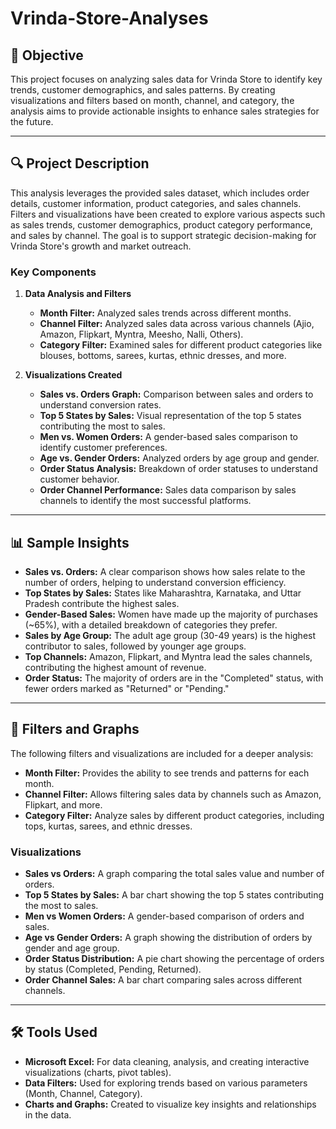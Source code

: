 # Vrinda-Store-Analyses

## 📄 **Objective**  
This project focuses on analyzing sales data for Vrinda Store to identify key trends, customer demographics, and sales patterns. By creating visualizations and filters based on month, channel, and category, the analysis aims to provide actionable insights to enhance sales strategies for the future.

---

## 🔍 **Project Description**  
This analysis leverages the provided sales dataset, which includes order details, customer information, product categories, and sales channels. Filters and visualizations have been created to explore various aspects such as sales trends, customer demographics, product category performance, and sales by channel. The goal is to support strategic decision-making for Vrinda Store's growth and market outreach.

### **Key Components**  

1. **Data Analysis and Filters**  
   - **Month Filter:** Analyzed sales trends across different months.  
   - **Channel Filter:** Analyzed sales data across various channels (Ajio, Amazon, Flipkart, Myntra, Meesho, Nalli, Others).  
   - **Category Filter:** Examined sales for different product categories like blouses, bottoms, sarees, kurtas, ethnic dresses, and more.  

2. **Visualizations Created**  
   - **Sales vs. Orders Graph:** Comparison between sales and orders to understand conversion rates.  
   - **Top 5 States by Sales:** Visual representation of the top 5 states contributing the most to sales.  
   - **Men vs. Women Orders:** A gender-based sales comparison to identify customer preferences.  
   - **Age vs. Gender Orders:** Analyzed orders by age group and gender.  
   - **Order Status Analysis:** Breakdown of order statuses to understand customer behavior.  
   - **Order Channel Performance:** Sales data comparison by sales channels to identify the most successful platforms.

---

## 📊 **Sample Insights**  

- **Sales vs. Orders:** A clear comparison shows how sales relate to the number of orders, helping to understand conversion efficiency.  
- **Top States by Sales:** States like Maharashtra, Karnataka, and Uttar Pradesh contribute the highest sales.  
- **Gender-Based Sales:** Women have made up the majority of purchases (~65%), with a detailed breakdown of categories they prefer.  
- **Sales by Age Group:** The adult age group (30-49 years) is the highest contributor to sales, followed by younger age groups.  
- **Top Channels:** Amazon, Flipkart, and Myntra lead the sales channels, contributing the highest amount of revenue.  
- **Order Status:** The majority of orders are in the "Completed" status, with fewer orders marked as "Returned" or "Pending."  

---

## 🔄 **Filters and Graphs**  
The following filters and visualizations are included for a deeper analysis:  

- **Month Filter:** Provides the ability to see trends and patterns for each month.  
- **Channel Filter:** Allows filtering sales data by channels such as Amazon, Flipkart, and more.  
- **Category Filter:** Analyze sales by different product categories, including tops, kurtas, sarees, and ethnic dresses.  

### **Visualizations**  
- **Sales vs Orders:** A graph comparing the total sales value and number of orders.  
- **Top 5 States by Sales:** A bar chart showing the top 5 states contributing the most to sales.  
- **Men vs Women Orders:** A gender-based comparison of orders and sales.  
- **Age vs Gender Orders:** A graph showing the distribution of orders by gender and age group.  
- **Order Status Distribution:** A pie chart showing the percentage of orders by status (Completed, Pending, Returned).  
- **Order Channel Sales:** A bar chart comparing sales across different channels.

---

## 🛠️ **Tools Used**  
- **Microsoft Excel:** For data cleaning, analysis, and creating interactive visualizations (charts, pivot tables).  
- **Data Filters:** Used for exploring trends based on various parameters (Month, Channel, Category).  
- **Charts and Graphs:** Created to visualize key insights and relationships in the data.


